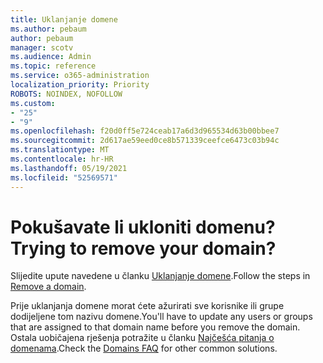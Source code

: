 ```yaml
---
title: Uklanjanje domene
ms.author: pebaum
author: pebaum
manager: scotv
ms.audience: Admin
ms.topic: reference
ms.service: o365-administration
localization_priority: Priority
ROBOTS: NOINDEX, NOFOLLOW
ms.custom:
- "25"
- "9"
ms.openlocfilehash: f20d0ff5e724ceab17a6d3d965534d63b00bbee7
ms.sourcegitcommit: 2d617ae59eed0ce8b571339ceefce6473c03b94c
ms.translationtype: MT
ms.contentlocale: hr-HR
ms.lasthandoff: 05/19/2021
ms.locfileid: "52569571"
---
```

# <a name="trying-to-remove-your-domain"></a><span data-ttu-id="10ed1-102">Pokušavate li ukloniti domenu?</span><span class="sxs-lookup"><span data-stu-id="10ed1-102">Trying to remove your domain?</span></span>

<span data-ttu-id="10ed1-103">Slijedite upute navedene u članku [Uklanjanje domene](/microsoft-365/admin/get-help-with-domains/remove-a-domain).</span><span class="sxs-lookup"><span data-stu-id="10ed1-103">Follow the steps in [Remove a domain](/microsoft-365/admin/get-help-with-domains/remove-a-domain).</span></span>
  
<span data-ttu-id="10ed1-104">Prije uklanjanja domene morat ćete ažurirati sve korisnike ili grupe dodijeljene tom nazivu domene.</span><span class="sxs-lookup"><span data-stu-id="10ed1-104">You'll have to update any users or groups that are assigned to that domain name before you remove the domain.</span></span> <span data-ttu-id="10ed1-105">Ostala uobičajena rješenja potražite u članku [Najčešća pitanja o domenama](/microsoft-365/admin/setup/domains-faq).</span><span class="sxs-lookup"><span data-stu-id="10ed1-105">Check the [Domains FAQ](/microsoft-365/admin/setup/domains-faq) for other common solutions.</span></span>
  